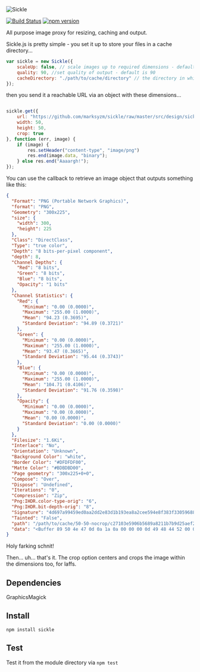 <img src="https://raw.githubusercontent.com/marksyzm/sickle/master/design/sickle.png" alt="Sickle" />

[![Build Status](https://travis-ci.org/marksyzm/sickle.svg?branch=master)](https://travis-ci.org/marksyzm/sickle)
[![npm version](https://badge.fury.io/js/sickle.png)](http://badge.fury.io/js/sickle)

All purpose image proxy for resizing, caching and output.

Sickle.js is pretty simple - you set it up to store your files in a cache directory...

```javascript
var sickle = new Sickle({
    scaleUp: false, // scale images up to required dimensions - defaults to false
    quality: 90, //set quality of output - default is 90
    cacheDirectory: "./path/to/cache/directory" // the directory in which to store your cache (must be writable)
});
```

then you send it a reachable URL via an object with these dimensions...

```javascript

sickle.get({
	url: "https://github.com/marksyzm/sickle/raw/master/src/design/sickle.png",
	width: 50,
	height: 50,
	crop: true
}, function (err, image) {
	if (image) {
		res.setHeader("content-type", "image/png")
		res.end(image.data, "binary");
	} else res.end("Aaaargh!");
});
```

You can use the callback to retrieve an image object that outputs something like this:

```json
{
  "Format": "PNG (Portable Network Graphics)",
  "format": "PNG",
  "Geometry": "300x225",
  "size": {
    "width": 300,
    "height": 225
  },
  "Class": "DirectClass",
  "Type": "true color",
  "Depth": "8 bits-per-pixel component",
  "depth": 8,
  "Channel Depths": {
    "Red": "8 bits",
    "Green": "8 bits",
    "Blue": "8 bits",
    "Opacity": "1 bits"
  },
  "Channel Statistics": {
    "Red": {
      "Minimum": "0.00 (0.0000)",
      "Maximum": "255.00 (1.0000)",
      "Mean": "94.23 (0.3695)",
      "Standard Deviation": "94.89 (0.3721)"
    },
    "Green": {
      "Minimum": "0.00 (0.0000)",
      "Maximum": "255.00 (1.0000)",
      "Mean": "93.47 (0.3665)",
      "Standard Deviation": "95.44 (0.3743)"
    },
    "Blue": {
      "Minimum": "0.00 (0.0000)",
      "Maximum": "255.00 (1.0000)",
      "Mean": "104.71 (0.4106)",
      "Standard Deviation": "91.76 (0.3598)"
    },
    "Opacity": {
      "Minimum": "0.00 (0.0000)",
      "Maximum": "0.00 (0.0000)",
      "Mean": "0.00 (0.0000)",
      "Standard Deviation": "0.00 (0.0000)"
    }
  },
  "Filesize": "1.6Ki",
  "Interlace": "No",
  "Orientation": "Unknown",
  "Background Color": "white",
  "Border Color": "#DFDFDF00",
  "Matte Color": "#BDBDBD00",
  "Page geometry": "300x225+0+0",
  "Compose": "Over",
  "Dispose": "Undefined",
  "Iterations": "0",
  "Compression": "Zip",
  "Png:IHDR.color-type-orig": "6",
  "Png:IHDR.bit-depth-orig": "8",
  "Signature": "4d697a99459ed0aa2dd2e83d1b193ea8a2cee594e8f383f33059688b0f50398b",
  "Tainted": "False",
  "path": "/path/to/cache/50-50-nocrop/c27103e5906b5689a8211b7b9d25aef2",
  "data": "<Buffer 89 50 4e 47 0d 0a 1a 0a 00 00 00 0d 49 48 44 52 00 00 01 2c 00 00 00 e1 08 06 00 00 00 72 7c 88 ab 00 00 00 06 62 4b 47 44 00 ff 00 ff 00 ff a0 bd a7 93 ...>"
}
```

Holy farking schnit!

Then... uh... that's it. The crop option centers and crops the image within the dimensions too, for laffs.


## Dependencies
GraphicsMagick

## Install
`npm install sickle`

## Test
Test it from the module directory via `npm test`